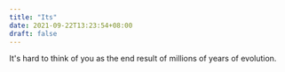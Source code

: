 ```yaml
---
title: "Its"
date: 2021-09-22T13:23:54+08:00
draft: false
---
```


It's hard to think of you as the end result of millions of years of evolution.
